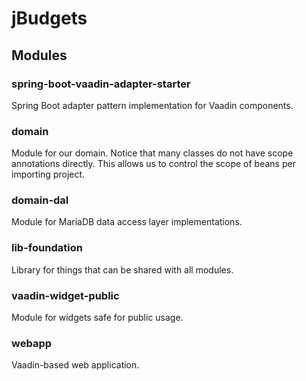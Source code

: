 # jBudgets

## Modules

### spring-boot-vaadin-adapter-starter
Spring Boot adapter pattern implementation for Vaadin components.

### domain
Module for our domain. Notice that many classes do not have scope annotations directly. This allows us to control the scope of beans per importing project.

### domain-dal
Module for MariaDB data access layer implementations.

### lib-foundation
Library for things that can be shared with all modules.

### vaadin-widget-public
Module for widgets safe for public usage.

### webapp
Vaadin-based web application.
